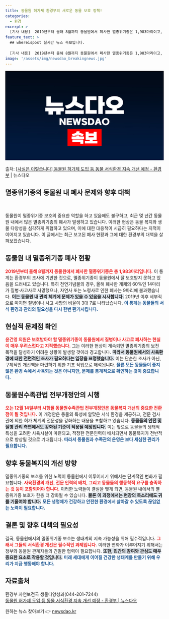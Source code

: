 ```yaml
---
title: 동물원 허가제 환경부의 새로운 동물 보호 정책!
categories:
  - 환경
excerpt: >
  [기사 내용]  2019년부터 올해 8월까지 동물원에서 폐사한 멸종위기종은 1,983마리이고, 천연기념물의 …
feature_text: >
  ## whereispost 실시간 뉴스 속보입니다.

  [기사 내용]  2019년부터 올해 8월까지 동물원에서 폐사한 멸종위기종은 1,983마리이고, 천연기념물의 …
image: '/assets/img/newsdao_breakingnews.jpg'
---
```


![뉴스다오 속보](/assets/img/newsdao_breakingnews.jpg)

<p>출처: <a href="https://newsdao.kr/2129" rel="dofollow">[사실은 이렇습니다] 동물원 허가제 도입 등 동물 서식환경 지속 개선 예정 - 환경부</a> | 뉴스다오</p>

<h2 data-ke-size="size26">멸종위기종의 동물원 내 폐사 문제와 향후 대책</h2>

<p data-ke-size="size16">&nbsp;</p>

동물원이 멸종위기종 보호의 중요한 역할을 하고 있음에도 불구하고, 최근 몇 년간 동물원 내에서 많은 멸종위기종의 폐사가 발생하고 있습니다. 이러한 현상은 동물 복지와 생물 다양성을 심각하게 위협하고 있으며, 이에 대한 대응책이 시급히 필요하다는 지적이 이어지고 있습니다. 이 글에서는 최근 보고된 폐사 현황과 그에 대한 환경부의 대책을 살펴보겠습니다.

<h2>동물원 내 멸종위기종 폐사 현황</h2>

<b><span style="color: #ee2323;">2019년부터 올해 8월까지 동물원에서 폐사한 멸종위기종은 총 1,983마리입니다.</span></b> 이 통계는 환경부의 조사에 기반한 것으로, 멸종위기종이 동물원에서 잘 보호받지 못하고 있음을 드러내고 있습니다. 특히 천연기념물의 경우, 올해 폐사한 개체의 60%인 14마리가 질병·사고사로 사망했으나, 자연사 또는 노령사로 인한 폐사는 9마리에 불과했습니다. <b><span style="background-color: #21538527;">이는 동물원 내 관리 체계에 문제가 있을 수 있음을 시사합니다.</span></b> 2019년 이후 세부적으로 따지면 질병이나 사고 사망의 비율이 3대 7로 나타났습니다. <b><span style="color: #1a5490;">이 통계는 동물들의 서식 환경과 관리의 필요성을 다시 한번 환기시킵니다.</span></b>

<h2>현실적 문제점 확인</h2>

<b><span style="color: #ee2323;">윤건영 의원은 보호받아야 할 멸종위기종이 동물원에서 질병이나 사고로 폐사하는 현실이 매우 우려스럽다고 지적했습니다.</span></b> 그는 이러한 현상이 계속되면 멸종위기종의 보전 목적을 달성하기 어려운 상황이 발생할 것이라 경고합니다. <b><span style="background-color: #21538527;">따라서 동물원에서의 사육환경에 대한 전면적인 조사가 필요하다는 입장을 표명했습니다.</span></b> 이는 단순한 조사가 아닌, 구체적인 개선책을 마련하기 위한 기초 작업으로 해석됩니다. <b><span style="color: #1a5490;">물론 모든 동물들이 좋지 않은 환경 속에서 사육되는 것은 아니지만, 문제를 통계적으로 확인하는 것이 중요합니다.</span></b>

<h2>동물원수족관법 전부개정안의 시행</h2>

<b><span style="color: #ee2323;">오는 12월 14일부터 시행될 동물원수족관법 전부개정안은 동물복지 개선의 중요한 전환점이 될 것입니다.</span></b> 이 개정안은 동물의 특성에 알맞은 서식 환경을 제공하고, 전문 검사관에 의한 허가 체계의 전문성을 강화하는 내용을 포함하고 있습니다. <b><span style="background-color: #21538527;">동물들의 안전 및 질병 관리 측면에서도 강화된 기준이 적용될 예정입니다.</span></b> 이는 앞으로 동물들의 생태적 특성을 고려한 사육시설이 마련되고, 적정한 전문인력이 배치되면서 동물복지가 전반적으로 향상될 것으로 기대됩니다. <b><span style="color: #1a5490;">따라서 동물원과 수족관의 운영은 보다 세심한 관리가 필요합니다.</span></b>

<h2>향후 동물복지의 개선 방향</h2>

멸종위기종의 보호를 위한 노력이 동물원에서 이루어지기 위해서는 단계적인 변화가 필요합니다. <b><span style="color: #ee2323;">사육환경의 개선, 전문 인력의 배치, 그리고 동물들의 행동학적 요구를 충족하는 것 등이 포함되어야 합니다.</span></b> 이러한 노력들이 결실을 맺게 되면, 동물원 내에서의 멸종위기종 보호가 한층 더 강화될 수 있습니다. <b><span style="background-color: #21538527;">물론 이 과정에서는 현장의 목소리에도 귀를 기울여야 합니다.</span></b> <b><span style="color: #1a5490;">모든 생명체가 건강하고 안전한 환경에서 살아갈 수 있도록 끊임없는 노력이 필요합니다.</span></b>

<h2>결론 및 향후 대책의 필요성</h2>

결국, 동물원에서의 멸종위기종 보호는 생태계의 지속 가능성을 위해 필수적입니다. <b><span style="color: #ee2323;">그래서 그들의 서식환경 개선은 필수적인 과제입니다.</span></b> 이러한 변화가 이루어지기 위해서는 정부와 동물원 관계자들의 긴밀한 협력이 필요합니다. <b><span style="background-color: #21538527;">또한, 민간의 참여와 관심도 매우 중요한 요소로 작용할 것입니다.</span></b> <b><span style="color: #1a5490;">미래 세대에게 이어질 건강한 생태계를 만들기 위해 우리가 지금 행동해야 합니다.</span></b>

<h2>자료출처</h2>
<p data-ke-size="size16">
환경부 자연보전국 생물다양성과(044-201-7244)<br>
<a href="https://newsdao.kr/2129">동물원 허가제 도입 등 동물 서식환경 지속 개선 예정 - 환경부 | 뉴스다오</a>
</p> 

원하는 뉴스 찾아보기 👉 <a href="https://newsdao.kr" rel="dofollow">newsdao.kr</a>


